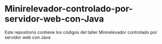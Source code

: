 # Minirelevador-controlado-por-servidor-web-con-Java
Este repositorio contiene los códigos del taller Minirelevador controlado por servidor web con Java
